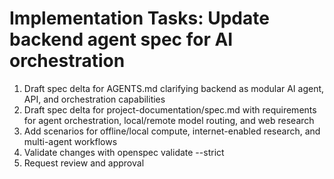 # Implementation Tasks: Update backend agent spec for AI orchestration

1. Draft spec delta for AGENTS.md clarifying backend as modular AI agent, API, and orchestration capabilities
2. Draft spec delta for project-documentation/spec.md with requirements for agent orchestration, local/remote model routing, and web research
3. Add scenarios for offline/local compute, internet-enabled research, and multi-agent workflows
4. Validate changes with openspec validate --strict
5. Request review and approval
